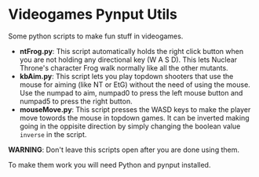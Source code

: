 # Videogames Pynput Utils
Some python scripts to make fun stuff in videogames.

- <b>ntFrog.py</b>:
This script automatically holds the right click button when you are not holding any directional key (W A S D). This lets Nuclear Throne's character Frog walk normally like all the other mutants.
- <b>kbAim.py</b>:
This script lets you play topdown shooters that use the mouse for aiming (like NT or EtG) without the need of using the mouse. Use the numpad to aim, numpad0 to press the left mouse button and numpad5 to press the right button.
- <b>mouseMove.py</b>:
This script presses the WASD keys to make the player move towords the mouse in topdown games. It can be inverted making going in the oppisite direction by simply changing the boolean value `inverse` in the script.

<b>WARNING</b>: Don't leave this scripts open after you are done using them.

To make them work you will need Python and pynput installed.

